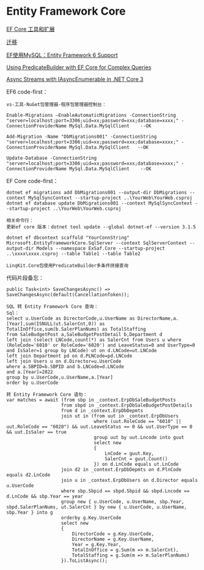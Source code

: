 # Entity Framework Core

[EF Core 工具和扩展](https://docs.microsoft.com/zh-cn/ef/core/extensions/)

[迁移](https://docs.microsoft.com/zh-cn/ef/core/managing-schemas/migrations/?tabs=dotnet-core-cli)

[EF使用MySQL：Entity Framework 6 Support](https://dev.mysql.com/doc/connector-net/en/connector-net-entityframework60.html)

[Using PredicateBuilder with EF Core for Complex Queries](https://www.mitchelsellers.com/blog/article/using-predicatebuilder-with-ef-core-for-complex-queries)

[Async Streams with IAsyncEnumerable in .NET Core 3](https://anthonychu.ca/post/async-streams-dotnet-core-3-iasyncenumerable/)

EF6 code-first：

```
vs-工具-NuGet包管理器-程序包管理器控制台：

Enable-Migrations –EnableAutomaticMigrations -ConnectionString "server=localhost;port=3306;uid=xx;password=xxx;database=xxxx;" -ConnectionProviderName MySql.Data.MySqlClient    --OK

Add-Migration -Name "DbMigrations001" -ConnectionString "server=localhost;port=3306;uid=xx;password=xxx;database=xxxx;" -ConnectionProviderName MySql.Data.MySqlClient   --OK

Update-Database -ConnectionString "server=localhost;port=3306;uid=xx;password=xxx;database=xxxx;" -ConnectionProviderName MySql.Data.MySqlClient    --OK
```

EF Core code-first：

```
dotnet ef migrations add DbMigrations001 --output-dir DbMigrations --context MySqlSyncContext --startup-project ..\YourWeb\YourWeb.csproj
dotnet ef database update DbMigrations001 --context MySqlSyncContext --startup-project ..\YourWeb\YourWeb.csproj

相关命令行：
更新ef core 版本：dotnet tool update --global dotnet-ef --version 3.1.5

dotnet ef dbcontext scaffold "YourConnString" Microsoft.EntityFrameworkCore.SqlServer --context SqlServerContext --output-dir Models --namespace ExSaf.Core --startup-project ..\xxxx\xxxx.csproj --table Table1 --table Table2

LinqKit.Core包使用PredicateBuilder多条件拼接查询

```

代码片段备忘：

```
public Task<int> SaveChangesAsync() => SaveChangesAsync(default(CancellationToken));

SQL 转 Entity Framework Core 查询：
Sql：
select u.UserCode as DirectorCode,u.UserName as DirectorName,a.[Year],sum(ISNULL(ut.SalerCnt,0)) as TotalInOffice,sum(b.SalerPlanNums) as TotalStaffing
from SaleBudgetPost a,SaleBudgetPostDetail b,Department d 
left join (select LNCode,count(*) as SalerCnt from Users u where (RoleCode='6010' or RoleCode='6020') and LeaveStatus=0 and UserType=0 and IsSaler=1 group by LNCode) ut on d.LNCode=ut.LNCode
left join Department pd on d.PLNCode=pd.LNCode
left join Users u on d.Director=u.UserCode
where a.SBPID=b.SBPID and b.LNCode=d.LNCode 
and a.[Year]=2022
group by u.UserCode,u.UserName,a.[Year]
order by u.UserCode

转 Entity Framework Core 语句：
var matches = await (from sbp in _context.ErpDbSaleBudgetPosts
                    from sbpd in _context.ErpDbSaleBudgetPostDetails
                    from d in _context.ErpDbDepmts
                    join ut in (from uut in _context.ErpDbUsers
                                where (uut.RoleCode == "6010" || uut.RoleCode == "6020") && uut.LeaveStatus == 0 && uut.UserType == 0 && uut.IsSaler == true
                                group uut by uut.Lncode into guut
                                select new
                                {
                                    LnCode = guut.Key,
                                    SalerCnt = guut.Count()
                                }) on d.LnCode equals ut.LnCode
                    join d2 in _context.ErpDbDepmts on d.PlnCode equals d2.LnCode
                    join u in _context.ErpDbUsers on d.Director equals u.UserCode
                    where sbp.Sbpid == sbpd.Sbpid && sbpd.Lncode == d.LnCode && sbp.Year == year
                    group new { u.UserCode, u.UserName, sbp.Year, sbpd.SalerPlanNums, ut.SalerCnt } by new { u.UserCode, u.UserName, sbp.Year } into g
                    orderby g.Key.UserCode
                    select new
                    {
                        DirectorCode = g.Key.UserCode,
                        DirectorName = g.Key.UserName,
                        Year = g.Key.Year,
                        TotalInOffice = g.Sum(m => m.SalerCnt),
                        TotalStaffing = g.Sum(m => m.SalerPlanNums)
                    }).ToListAsync();


```
